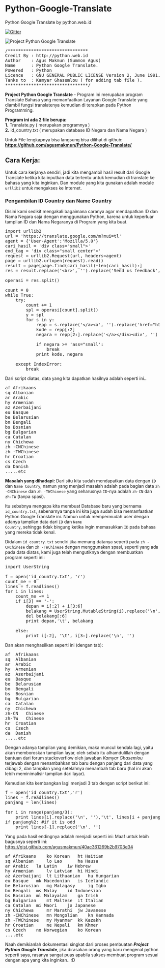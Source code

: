 # Python-Google-Translate
Python Google Translate by python.web.id

[![Gitter](https://badges.gitter.im/Join%20Chat.svg)](https://gitter.im/agusmakmun/Python-Mp3-Player?utm_source=badge&utm_medium=badge&utm_campaign=pr-badge)

<img src="http://python.web.id/wp-content/uploads/2015/02/Project-Google-Translate-1024x686.png" title="Project Python Google Translate" alt="Project Python Google Translate"/>

<pre>
/*******************************
Credit By : http://python.web.id
Author    : Agus Makmun (Summon Agus)
Name      : Python Google Translate.
Powered   : Python
Licence   : GNU GENERAL PUBLIC LICENSE Version 2, June 1991.
Tanks to  : Kamyar Ghasemlou ( for adding tab file ).
********************************/
</pre>

<strong>Project Python Google Translate</strong> - Program ini merupakan program Translate Bahasa yang memanfaatkan Layanan Google Translate yang diambil fungsi translatenya kemudian di terapkan pada Python Programming.

<strong>Program ini ada 2 file berupa:</strong><br />
<b>1.</b> Translate.py ( merupakan programnya )<br />
<b>2.</b> id_country.txt ( merupakan database ID Negara dan Nama Negara )<br />

Untuk File lengkapnya bisa langsung bisa dilihat di github:
<b><a href="https://github.com/agusmakmun/Python-Google-Translate/" title="Python Google Translate" target="_blank">https://github.com/agusmakmun/Python-Google-Translate/</a></b>

<h2>Cara Kerja:</h2>
Untuk cara kerjanya sendiri, jadi kita mengambil hasil result dari Google Translate ketika kita inputkan data tertentu untuk kemudian di translate ke bahasa yang kita inginkan.
Dan module yang kita gunakan adalah module <code>urllib2</code> untuk mengakses ke Internet.

<h3>Pengambilan ID Country dan Name Country</h3>
Disini kami sedikit mengakali bagaimana caranya agar mendapatkan ID dan Nama Negara saja dengan menggunakan Python, karena untuk keperluar tampilan ID dan Nama Negaranya di Program yang kita buat.

<pre>
import urllib2
url = 'https://translate.google.com/m?mui=tl'
agent = {'User-Agent':'Mozilla/5.0'}
cari_hasil = 'div class="small"&gt;'
end_tag = 'div class="small center"&gt;'
request = urllib2.Request(url, headers=agent)
page = urllib2.urlopen(request).read()
result = page[page.find(cari_hasil)+len(cari_hasil):]
res = result.replace('&lt;br&gt;', '').replace('Send us feedback', '').replace('in:&lt;b&gt;Mobile&lt;/b&gt;', '')

operasi = res.split()

count = 0
while True:
    try:
        count += 1
        spl = operasi[count].split()
        y = spl
        for s in y:
            repp = s.replace('&lt;/a&gt;&lt;a', '').replace('href="http://translate.google.com/m?tl=', '').replace('"&gt;', '')            
            kode = repp[:2]
            negara = repp[2:].replace('&lt;/a&gt;&lt;/div&gt;&lt;div', '')
                
            if negara &gt;= 'ass="small':
                break
            print kode, negara
        
    except IndexError:
        break
</pre>

Dari script diatas, data yang kita dapatkan hasilnya adalah seperti ini..
<pre>
af Afrikaans
sq Albanian
ar Arabic
hy Armenian
az Azerbaijani
eu Basque
be Belarusian
bn Bengali
bs Bosnian
bg Bulgarian
ca Catalan
ny Chichewa
zh -CNChinese
zh -TWChinese
hr Croatian
cs Czech
da Danish
.....etc
</pre>

<strong>Masalah yang dihadapi:</strong>
Dari situ kita sudah mendapatkan data dengan <code>ID</code> dan <code>Name Country</code>, namun yang menjadi masalah adalah pada bagian data <code>zh -CNChinese</code> dan <code>zh -TWChinese</code> yang seharusnya <code>ID</code>-nya adalah <code>zh-CN</code> dan <code>zh-TW</code> (tanpa spasi).

Itu sebabnya mengapa kita membuat Database baru yang bernama <code>id_country.txt</code>, sebenarnya tanpa ini kita juga sudah bisa memanfaatkan Python Google Translate ini. Namun untuk mempermudah user dengan adanya tampilan data dari <code>ID</code> dan <code>Name Country</code>, sehingga tidak bingung ketika ingin memasukkan <code>ID</code> pada bahasa yang mereka tidak kenal.

Didalam <code>id_country.txt</code> sendiri jika memang datanya seperti pada <code>zh -CNChinese</code> dan <code>zh -TWChinese</code> dengan menggunakan spasi, seperti yang ada pada data diatas, kami juga telah mengutiknya dengan membuatkan program seperti ini:


<pre>
import UserString

f = open('id_country.txt', 'r')
count_me = 0
lines = f.readlines()
for i in lines:
    count_me += 1
    if i[3] == '-':
        depan = i[:2] + i[3:6]
        belakang = UserString.MutableString(i).replace('\n', '')
        del belakang[:6]
        print depan,'\t', belakang            

    else:
        print i[:2], '\t', i[3:].replace('\n', '')
</pre>

Dan akan menghasilkan seperti ini (dengan tab):
<pre>
af 	Afrikaans
sq 	Albanian
ar 	Arabic
hy 	Armenian
az 	Azerbaijani
eu 	Basque
be 	Belarusian
bn 	Bengali
bs 	Bosnian
bg 	Bulgarian
ca 	Catalan
ny 	Chichewa
zh-CN 	Chinese
zh-TW 	Chinese
hr 	Croatian
cs 	Czech
da 	Danish
.....etc
</pre>

Dengan adanya tampilan yang demikian, maka muncul kendala lagi, yaitu akan memboroskan tampilan layar, oleh sebab itu alhamdulillah dengan bantuan dari forum stackoverflow oleh jawaban <em>Kamyar Ghasemlou</em> terjawab dengan menambahkan tab baru dengan panjang dari data yang dibagi 2, dan tampilan yang setelahnya menambah tab baru (hal ini akan lebih meminimalisir tampilan dari layar).

Kemudian kita kembangkan lagi menjadi 3 tab dengan script berikut ini:
<pre>
f = open('id_country.txt','r')
lines = f.readlines()
panjang = len(lines)

for i in range(panjang/3):
    print lines[i].replace('\n', ''),'\t', lines[i + panjang/2].replace('\n', ''),'\t', lines[i + panjang/3].replace('\n', '')
if panjang%2: #if it is odd
    print lines[-1].replace('\n', '')
</pre>

Yang pada hasil endingnya adalah menjadi seperti ini:
Maaf untuk lebih bagusnya seperti ini: https://gist.github.com/agusmakmun/40ac361269b2b9703e34
<pre>
af Afrikaans 	ko Korean 	ht Haitian
sq Albanian 	lo Lao  	ha Hausa
ar Arabic 	la Latin 	iw Hebrew
hy Armenian 	lv Latvian 	hi Hindi
az Azerbaijani 	lt Lithuanian 	hu Hungarian
eu Basque 	mk Macedonian 	is Icelandic
be Belarusian 	mg Malagasy 	ig Igbo
bn Bengali 	ms Malay 	id Indonesian
bs Bosnian 	ml Malayalam 	ga Irish
bg Bulgarian 	mt Maltese 	it Italian
ca Catalan 	mi Maori 	ja Japanese
ny Chichewa 	mr Marathi 	jw Javanese
zh -CNChinese 	mn Mongolian 	kn Kannada
zh -TWChinese 	my Myanmar 	kk Kazakh
hr Croatian 	ne Nepali 	km Khmer
cs Czech 	no Norwegian 	ko Korean
....etc
</pre>
Naah demikianlah dokumentasi singkat dari proses pembuatan <strong><em>Project Python Google Translate</em></strong>, jika dirasakan orang yang baru mengenal python seperti saya, rasanya sangat puas apabila sukses membuat program sesuai dengan apa yang kita inginkan.. :D 

